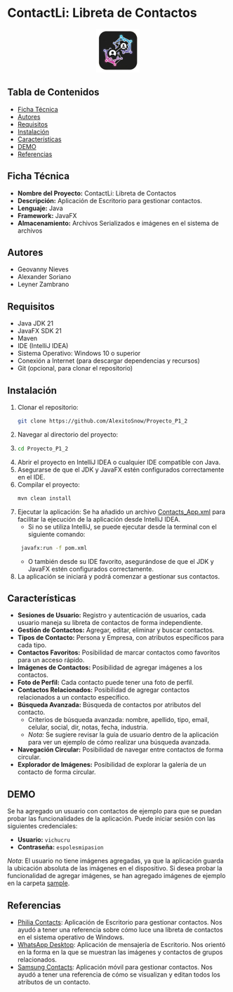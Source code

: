 # ContactLi: Libreta de Contactos
<p align="center">
  <img src="src/main/resources/assets/images/icon.png" alt="icon.png" width="100" height="100"/>
</p>

## Tabla de Contenidos

- [Ficha Técnica](#ficha-técnica)
- [Autores](#autores)
- [Requisitos](#requisitos)
- [Instalación](#instalación)
- [Características](#características)
- [DEMO](#demo)
- [Referencias](#referencias)

## Ficha Técnica

- **Nombre del Proyecto:** ContactLi: Libreta de Contactos
- **Descripción:** Aplicación de Escritorio para gestionar contactos.
- **Lenguaje:** Java
- **Framework:** JavaFX
- **Almacenamiento:** Archivos Serializados e imágenes en el sistema de archivos

## Autores
- Geovanny Nieves
- Alexander Soriano
- Leyner Zambrano

## Requisitos

- Java JDK 21
- JavaFX SDK 21
- Maven
- IDE (IntelliJ IDEA)
- Sistema Operativo: Windows 10 o superior
- Conexión a Internet (para descargar dependencias y recursos)
- Git (opcional, para clonar el repositorio)

## Instalación

1. Clonar el repositorio:
   ```bash
   git clone https://github.com/AlexitoSnow/Proyecto_P1_2
    ```
2. Navegar al directorio del proyecto:
3. ```bash
   cd Proyecto_P1_2
   ```
4. Abrir el proyecto en IntelliJ IDEA o cualquier IDE compatible con Java.
5. Asegurarse de que el JDK y JavaFX estén configurados correctamente en el IDE.
6. Compilar el proyecto:
   ```bash
   mvn clean install
   ```
7. Ejecutar la aplicación: Se ha añadido un archivo [Contacts_App.xml](.idea/runConfigurations/Contacts_App.xml)
para facilitar la ejecución de la aplicación desde IntelliJ IDEA. 
   - Si no se utiliza IntelliJ, se puede ejecutar desde la terminal con el siguiente comando:
   ```bash
    javafx:run -f pom.xml
    ```
   - O también desde su IDE favorito, asegurándose de que el JDK y JavaFX estén configurados correctamente.
8. La aplicación se iniciará y podrá comenzar a gestionar sus contactos.

## Características

- **Sesiones de Usuario:** Registro y autenticación de usuarios, cada usuario maneja su libreta de contactos de forma independiente.
- **Gestión de Contactos:** Agregar, editar, eliminar y buscar contactos.
- **Tipos de Contacto:** Persona y Empresa, con atributos específicos para cada tipo.
- **Contactos Favoritos:** Posibilidad de marcar contactos como favoritos para un acceso rápido.
- **Imágenes de Contactos:** Posibilidad de agregar imágenes a los contactos.
- **Foto de Perfil:** Cada contacto puede tener una foto de perfil.
- **Contactos Relacionados:** Posibilidad de agregar contactos relacionados a un contacto específico.
- **Búsqueda Avanzada:** Búsqueda de contactos por atributos del contacto.
  - Criterios de búsqueda avanzada: nombre, apellido, tipo, email, celular, social, dir, notas, fecha, industria.
  - _Nota:_ Se sugiere revisar la guía de usuario dentro de la aplicación para ver un ejemplo de cómo realizar una búsqueda avanzada.
- **Navegación Circular:** Posibilidad de navegar entre contactos de forma circular.
- **Explorador de Imágenes:** Posibilidad de explorar la galería de un contacto de forma circular.

## DEMO

Se ha agregado un usuario con contactos de ejemplo para que se puedan probar las funcionalidades de la aplicación.
Puede iniciar sesión con las siguientes credenciales:

- **Usuario:** `vichucru`
- **Contraseña:** `espolesmipasion`

_Nota_: El usuario no tiene imágenes agregadas, ya que la aplicación guarda la ubicación absoluta de las imágenes en el dispositivo.
Si desea probar la funcionalidad de agregar imágenes, se han agregado imágenes de ejemplo en la carpeta [sample](src/main/resources/assets/images/sample).

## Referencias

- [Philia Contacts](https://apps.microsoft.com/detail/9MXHT996K5ST): Aplicación de Escritorio para gestionar contactos. Nos ayudó a tener una referencia sobre cómo luce una libreta de contactos en el sistema operativo de Windows.
- [WhatsApp Desktop](https://apps.microsoft.com/detail/9NKSQGP7F2NH): Aplicación de mensajería de Escritorio. Nos orientó en la forma en la que se muestran las imágenes y contactos de grupos relacionados.
- [Samsung Contacts](http://apps.samsung.com/appquery/appDetail.as?appId=com.samsung.android.app.contacts): Aplicación móvil para gestionar contactos. Nos ayudó a tener una referencia de cómo se visualizan y editan todos los atributos de un contacto.